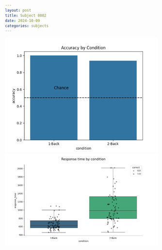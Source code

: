 ```yaml
---
layout: post
title: Subject 8002
date: 2024-10-09
categories: subjects
---
```


![](data/8002/run-8/8002_ATS_acc.png)
![](data/8002/run-8/8002_ATS_rt.png)
